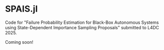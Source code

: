 # SPAIS.jl

Code for "Failure Probability Estimation for Black-Box Autonomous Systems
using State-Dependent Importance Sampling Proposals" submitted to L4DC 2025.

Coming soon!
